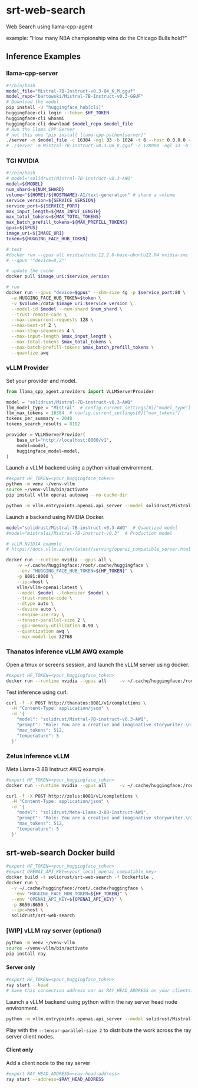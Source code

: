 # srt-web-search

Web Search using llama-cpp-agent

example: "How many NBA championship wins do the Chicago Bulls hold?"

## Inference Examples

### llama-cpp-server

```bash
#!/bin/bash
model_file="Mistral-7B-Instruct-v0.3-Q4_K_M.gguf"
model_repo="bartowski/Mistral-7B-Instruct-v0.3-GGUF"
# Download the model
pip install -U "huggingface_hub[cli]"
huggingface-cli login --token $HF_TOKEN
huggingface-cli whoami
huggingface-cli download $model_repo $model_file
# Run the llama CPP Server
# not this one "pip install llama-cpp-python[server]"
./server -m $model_file -c 16384 -ngl 33 -b 1024 -t 6 --host 0.0.0.0 --port 8080 -np 2
# ./server -m Mistral-7B-Instruct-v0.3.Q6_K.gguf -c 128000 -ngl 33 -b 1024 -t 10 -fa --grp-attn-n 4 --grp-attn-w 16384 --port 8084 --host 0.0.0.0
```

### TGI NVIDIA

```bash
#!/bin/bash
# model="solidrust/Mistral-7B-instruct-v0.3-AWQ"
model=${MODEL}
num_shard=${NUM_SHARD}
volume="${HOME}/${HOSTNAME}-AI/text-generation" # share a volume
service_version=${SERVICE_VERSION}
service_port=${SERVICE_PORT}
max_input_length=${MAX_INPUT_LENGTH}
max_total_tokens=${MAX_TOTAL_TOKENS}
max_batch_prefill_tokens=${MAX_PREFILL_TOKENS}
gpus=${GPUS}
image_uri=${IMAGE_URI}
token=${HUGGING_FACE_HUB_TOKEN}

# test
#docker run --gpus all nvidia/cuda:12.2.0-base-ubuntu22.04 nvidia-smi
# --gpus '"device=0,2"'

# update the cache
docker pull $image_uri:$service_version

# run
docker run --gpus "device=$gpus" --shm-size 4g -p $service_port:80 \
  -e HUGGING_FACE_HUB_TOKEN=$token \
  -v $volume:/data $image_uri:$service_version \
  --model-id $model --num-shard $num_shard \
  --trust-remote-code \
  --max-concurrent-requests 128 \
  --max-best-of 2 \
  --max-stop-sequences 4 \
  --max-input-length $max_input_length \
  --max-total-tokens $max_total_tokens \
  --max-batch-prefill-tokens $max_batch_prefill_tokens \
  --quantize awq
```

### vLLM Provider

Set your provider and model.

```python
from llama_cpp_agent.providers import VLLMServerProvider

model = "solidrust/Mistral-7B-instruct-v0.3-AWQ"
llm_model_type = "Mistral"  # config.current_settings[0]["model_type"]
llm_max_tokens = 16384  # config.current_settings[0]["max_tokens"]
tokens_per_summary = 2048
tokens_search_results = 8192

provider = VLLMServerProvider(
    base_url="http://localhost:8000/v1",
    model=model,
    huggingface_model=model,
)
```

Launch a vLLM backend using a python virtual environment.

```bash
#export HF_TOKEN=<your_huggingface_token>
python -m venv ~/venv-vllm
source ~/venv-vllm/bin/activate
pip install vllm openai autoawq --no-cache-dir

python -m vllm.entrypoints.openai.api_server --model solidrust/Mistral-7B-instruct-v0.3-AWQ --dtype auto --api-key $HF_TOKEN --max-model-len 28350 --device auto --gpu-memory-utilization 0.98 --quantization awq --enforce-eager --tensor-parallel-size 2 --port 8081
```

Launch a backend using NVIDIA Docker.

```bash
model="solidrust/Mistral-7B-instruct-v0.3-AWQ"  # Quantized model
#model="mistralai/Mistral-7B-instruct-v0.3"  # Production model

# vLLM NVIDIA example
# https://docs.vllm.ai/en/latest/serving/openai_compatible_server.html

docker run --runtime nvidia --gpus all \
    -v ~/.cache/huggingface:/root/.cache/huggingface \
    --env "HUGGING_FACE_HUB_TOKEN=${HF_TOKEN}" \
    -p 8081:8000 \
    --ipc=host \
    vllm/vllm-openai:latest \
    --model $model --tokenizer $model \
    --trust-remote-code \
    --dtype auto \
    --device auto \
    --engine-use-ray \
    --tensor-parallel-size 2 \
    --gpu-memory-utilization 0.90 \
    --quantization awq \
    --max-model-len 32768
```

### Thanatos inference vLLM AWQ example

Open a tmux or screens session, and launch the vLLM server using docker.

```bash
#export HF_TOKEN=<your_huggingface_token>
docker run --runtime nvidia --gpus all     -v ~/.cache/huggingface:/root/.cache/huggingface     --env "HUGGING_FACE_HUB_TOKEN=${HF_TOKEN}"     -p 8081:8000     --ipc=host     vllm/vllm-openai:latest     --model solidrust/Mistral-7B-instruct-v0.3-AWQ --tokenizer solidrust/Mistral-7B-instruct-v0.3-AWQ --trust-remote-code --dtype auto --device auto --gpu-memory-utilization 0.98 --quantization awq  --max-model-len 28350 --enforce-eager
```

Test inference using curl.

```bash
curl -f -X POST http://thanatos:8081/v1/completions \
  -H "Content-Type: application/json" \
  -d '{
    "model": "solidrust/Mistral-7B-instruct-v0.3-AWQ",
    "prompt": "Role: You are a creative and imaginative storywriter.\nInstruction: Write a simple and engaging poem about who kicked my dog.\nInput:",
    "max_tokens": 512,
    "temperature": 5
  }'
```

### Zelus inference vLLM

Meta Llama-3 8B Instruct AWQ example.

```bash
#export HF_TOKEN=<your_huggingface_token>
docker run --runtime nvidia --gpus all     -v ~/.cache/huggingface:/root/.cache/huggingface     --env "HUGGING_FACE_HUB_TOKEN=${HF_TOKEN}"     -p 8081:8000     --ipc=host     vllm/vllm-openai:latest     --model solidrust/Meta-Llama-3-8B-Instruct-AWQ --tokenizer solidrust/Meta-Llama-3-8B-Instruct-AWQ --trust-remote-code --dtype auto --device auto --gpu-memory-utilization 0.98 --quantization awq --max-model-len 8192 --enforce-eager
```

```bash
curl -f -X POST http://zelus:8081/v1/completions \
  -H "Content-Type: application/json" \
  -d '{
    "model": "solidrust/Meta-Llama-3-8B-Instruct-AWQ",
    "prompt": "Role: You are a creative and imaginative storywriter.\nInstruction: Write a simple and engaging poem about who kicked my dog.\nInput:",
    "max_tokens": 512,
    "temperature": 5
  }'
```

## srt-web-search Docker build

```bash
#export HF_TOKEN=<your_huggingface_token>
#export OPENAI_API_KEY=<your_local_openai_compatible_key>
docker build -t solidrust/srt-web-search -f Dockerfile .
docker run \
  -v ~/.cache/huggingface:/root/.cache/huggingface \
  --env "HUGGING_FACE_HUB_TOKEN=${HF_TOKEN}" \
  --env "OPENAI_API_KEY=${OPENAI_API_KEY}" \
  -p 8650:8650 \
  --ipc=host \
  solidrust/srt-web-search
```

### [WIP] vLLM ray server (optional)

```bash
python -m venv ~/venv-vllm
source ~/venv-vllm/bin/activate
pip install ray
```

#### Server only

```bash
#export HF_TOKEN=<your_huggingface_token>
ray start --head
# Save this connection address var as RAY_HEAD_ADDRESS on your clients.
```

Launch a vLLM backend using python within the ray server head node environment.

```bash
python -m vllm.entrypoints.openai.api_server --model solidrust/Mistral-7B-instruct-v0.3-AWQ --dtype auto --api-key $HF_TOKEN --max-model-len 28350 --device auto --gpu-memory-utilization 0.98 --quantization awq --enforce-eager --tensor-parallel-size 2 --port 8081
```

Play with the `--tensor-parallel-size 2` to distribute the work across the ray server client nodes.

#### Client only

Add a client node to the ray server

```bash
#export RAY_HEAD_ADDRESS=<ray-head-address>
ray start --address=$RAY_HEAD_ADDRESS
```
